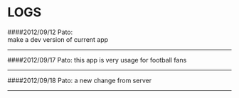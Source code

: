 LOGS
=====
####2012/09/12 Pato:    
make a dev version of current app
***
####2012/09/17 Pato:
this app is very usage for football fans
***
####2012/09/18 Pato:
a new change from server
***
